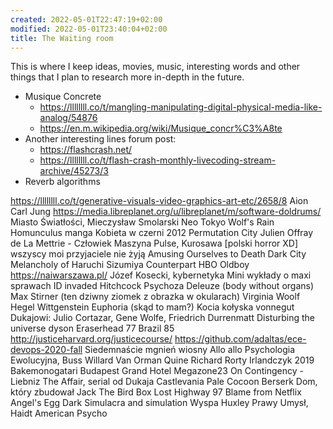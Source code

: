 ```yaml
---
created: 2022-05-01T22:47:19+02:00
modified: 2022-05-01T23:40:04+02:00
title: The Waiting room
---
```


This is where I keep ideas, movies, music, interesting words and other things that I plan to research more in-depth in the future.

- Musique Concrete
  - https://llllllll.co/t/mangling-manipulating-digital-physical-media-like-analog/54876 
  - https://en.m.wikipedia.org/wiki/Musique_concr%C3%A8te
- Another interesting lines forum post:
  - https://flashcrash.net/
  - https://llllllll.co/t/flash-crash-monthly-livecoding-stream-archive/45273/3
- Reverb algorithms

https://llllllll.co/t/generative-visuals-video-graphics-art-etc/2658/8
Aion Carl Jung
https://media.libreplanet.org/u/libreplanet/m/software-doldrums/
Miasto Światłości, Mieczysław Smolarski
Neo Tokyo
Wolf's Rain
Homunculus manga
Kobieta w czerni 2012
Permutation City
Julien Offray de La Mettrie - Człowiek Maszyna 
Pulse, Kurosawa
[polski horror XD] wszyscy moi przyjaciele nie żyją
Amusing Ourselves to Death
Dark City
Melancholy of Haruchi Sizumiya
Counterpart HBO 
Oldboy
https://naiwarszawa.pl/
Józef Kosecki, kybernetyka
Mini wykłady o maxi sprawach
ID invaded
Hitchcock Psychoza
Deleuze (body without organs)
Max Stirner (ten dziwny ziomek z obrazka w okularach) 
Virginia Woolf
Hegel
Wittgenstein
Euphoria (skąd to mam?) 
Kocia kołyska vonnegut
Dukajowi: Julio Cortazar, Gene Wolfe, Friedrich Durrenmatt
Disturbing the universe dyson
Eraserhead 77
Brazil 85
http://justiceharvard.org/justicecourse/
https://github.com/adaltas/ece-devops-2020-fall
Siedemnaście mgnień wiosny
Allo allo
Psychologia Ewolucyjna, Buss
Willard Van Orman Quine 
Richard Rorty
Irlandczyk 2019
Bakemonogatari 
Budapest Grand Hotel
Megazone23
On Contingency - Liebniz
The Affair, serial od Dukaja 
Castlevania
Pale Cocoon
Berserk
Dom, który zbudował Jack 
The Bird Box
Lost Highway 97
Blame from Netflix
Angel's Egg
Dark
Simulacra and simulation
Wyspa Huxley
Prawy Umysł, Haidt
American Psycho
